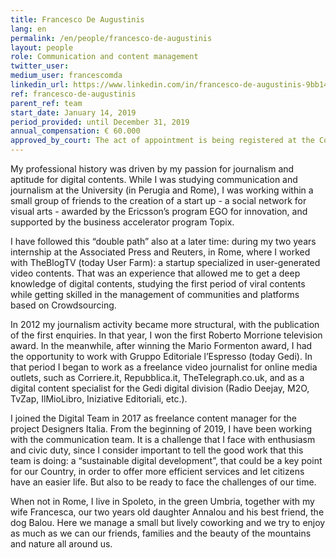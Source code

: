 ```yaml
---
title: Francesco De Augustinis
lang: en
permalink: /en/people/francesco-de-augustinis
layout: people
role: Communication and content management
twitter_user: 
medium_user: francescomda
linkedin_url: https://www.linkedin.com/in/francesco-de-augustinis-9bb14167/
ref: francesco-de-augustinis
parent_ref: team
start_date: January 14, 2019
period_provided: until December 31, 2019
annual_compensation: € 60.000
approved_by_court: The act of appointment is being registered at the Court of Auditors
---
```

My professional history was driven by my passion for journalism and aptitude for digital contents. While I was studying communication and journalism at the University (in Perugia and Rome), I was working within a small group of friends to the creation of a start up - a social network for visual arts - awarded by the Ericsson’s program EGO for innovation, and supported by the business accelerator program Topix. 

I have followed this “double path” also at a later time: during my two years internship at the Associated Press and Reuters, in Rome, where I worked with TheBlogTV (today User Farm): a startup specialized in user-generated video contents. That was an experience that allowed me to get a deep knowledge of digital contents, studying the first period of viral contents while getting skilled in the management of communities and platforms based on Crowdsourcing. 

In 2012 my journalism activity became more structural, with the publication of the first enquiries. In that year, I won the first Roberto Morrione television award. In the meanwhile, after winning the Mario Formenton award, I had the opportunity to work with Gruppo Editoriale l’Espresso (today Gedi). In that period I began to work as a freelance video journalist for online media outlets, such as Corriere.it, Repubblica.it, TheTelegraph.co.uk, and as a digital content specialist for the Gedi digital division (Radio Deejay, M2O, TvZap, IlMioLibro, Iniziative Editoriali, etc.). 

I joined the Digital Team in 2017 as freelance content manager for the project Designers Italia. From the beginning of 2019, I have been working with the communication team. It is a challenge that I face with enthusiasm and civic duty, since I consider important to tell the good work that this team is doing: a “sustainable digital development”, that could be a key point for our Country, in order to offer more efficient services and let citizens have an easier life. But also to be ready to face the challenges of our time. 

When not in Rome, I live in Spoleto, in the green Umbria, together with my wife Francesca, our two years old daughter Annalou and his best friend, the dog Balou. Here we manage a small but lively coworking and we try to enjoy as much as we can our friends, families and the beauty of the mountains and nature all around us.
